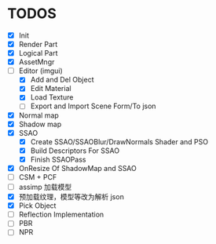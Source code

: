 # TODOS

- [x] Init
- [x] Render Part
- [x] Logical Part
- [x] AssetMngr
- [ ] Editor (imgui)
  - [x] Add and Del Object
  - [x] Edit Material
  - [x] Load Texture
  - [ ] Export and Import Scene Form/To json
- [x] Normal map
- [x] Shadow map
- [x] SSAO
  - [x] Create SSAO/SSAOBlur/DrawNormals Shader and PSO
  - [x] Build Descriptors For SSAO
  - [x] Finish SSAOPass
- [x] OnResize Of ShadowMap and SSAO
- [ ] CSM + PCF
- [ ] assimp 加载模型
- [x] 预加载纹理，模型等改为解析 json
- [x] Pick Object
- [ ] Reflection Implementation
- [ ] PBR
- [ ] NPR
